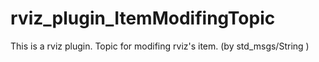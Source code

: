 # rviz_plugin_ItemModifingTopic
This is a rviz plugin. Topic for modifing rviz's item. (by std_msgs/String )
